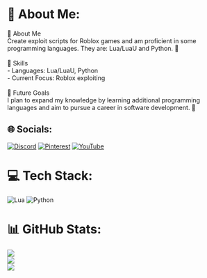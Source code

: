 # 💫 About Me:
🔹 About Me<br>Create exploit scripts for Roblox games and am proficient in some programming languages. They are: Lua/LuaU and Python. 🌟<br><br>🔹 Skills<br>- Languages: Lua/LuaU, Python<br>- Current Focus: Roblox exploiting<br><br>🔹 Future Goals<br>I plan to expand my knowledge by learning additional programming languages and aim to pursue a career in software development. 🚀


## 🌐 Socials:
[![Discord](https://img.shields.io/badge/Discord-%237289DA.svg?logo=discord&logoColor=white)](https://discord.gg/https://discord.com/invite/NzN4eKWx5d) [![Pinterest](https://img.shields.io/badge/Pinterest-%23E60023.svg?logo=Pinterest&logoColor=white)](https://pinterest.com/ySixx_) [![YouTube](https://img.shields.io/badge/YouTube-%23FF0000.svg?logo=YouTube&logoColor=white)](https://youtube.com/@ysixxnz?si=PfGtfRsOyz3LrrwR) 

# 💻 Tech Stack:
![Lua](https://img.shields.io/badge/lua-%232C2D72.svg?style=for-the-badge&logo=lua&logoColor=white) ![Python](https://img.shields.io/badge/python-3670A0?style=for-the-badge&logo=python&logoColor=ffdd54)
# 📊 GitHub Stats:
![](https://github-readme-stats.vercel.app/api?username=ySixxNz&theme=dark&hide_border=false&include_all_commits=false&count_private=false)<br/>
![](https://github-readme-streak-stats.herokuapp.com/?user=ySixxNz&theme=dark&hide_border=false)<br/>
![](https://github-readme-stats.vercel.app/api/top-langs/?username=ySixxNz&theme=dark&hide_border=false&include_all_commits=false&count_private=false&layout=compact)
